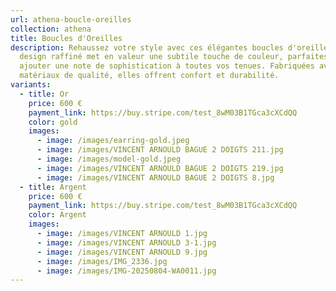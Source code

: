 ```yaml
---
url: athena-boucle-oreilles
collection: athena
title: Boucles d'Oreilles
description: Rehaussez votre style avec ces élégantes boucles d'oreilles. Leur
  design raffiné met en valeur une subtile touche de couleur, parfaites pour
  ajouter une note de sophistication à toutes vos tenues. Fabriquées avec des
  matériaux de qualité, elles offrent confort et durabilité.
variants:
  - title: Or
    price: 600 €
    payment_link: https://buy.stripe.com/test_8wM03B1TGca3cXCdQQ
    color: gold
    images:
      - image: /images/earring-gold.jpeg
      - image: /images/VINCENT ARNOULD BAGUE 2 DOIGTS 211.jpg
      - image: /images/model-gold.jpeg
      - image: /images/VINCENT ARNOULD BAGUE 2 DOIGTS 219.jpg
      - image: /images/VINCENT ARNOULD BAGUE 2 DOIGTS 8.jpg
  - title: Argent
    price: 600 €
    payment_link: https://buy.stripe.com/test_8wM03B1TGca3cXCdQQ
    color: Argent
    images:
      - image: /images/VINCENT ARNOULD 1.jpg
      - image: /images/VINCENT ARNOULD 3-1.jpg
      - image: /images/VINCENT ARNOULD 9.jpg
      - image: /images/IMG_2336.jpg
      - image: /images/IMG-20250804-WA0011.jpg
---
```

